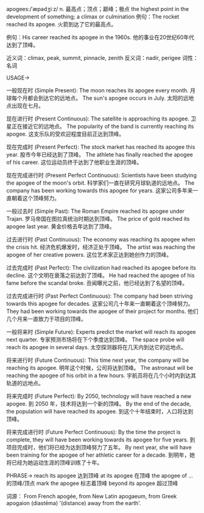 apogees:/ˈæpədʒiːz/
n.
最高点；顶点；巅峰；极点
the highest point in the development of something; a climax or culmination
例句：The rocket reached its apogee. 火箭到达了它的最高点。

例句：His career reached its apogee in the 1960s. 他的事业在20世纪60年代达到了顶峰。

近义词：climax, peak, summit, pinnacle, zenith
反义词：nadir, perigee
词性：名词


USAGE->

一般现在时 (Simple Present):
The moon reaches its apogee every month. 月球每个月都会到达它的远地点。
The sun's apogee occurs in July. 太阳的远地点出现在七月。

现在进行时 (Present Continuous):
The satellite is approaching its apogee. 卫星正在接近它的远地点。
The popularity of the band is currently reaching its apogee.  这支乐队的受欢迎程度目前正达到顶峰。

现在完成时 (Present Perfect):
The stock market has reached its apogee this year. 股市今年已经达到了顶峰。
The athlete has finally reached the apogee of his career.  这位运动员终于达到了他职业生涯的顶峰。


现在完成进行时 (Present Perfect Continuous):
Scientists have been studying the apogee of the moon's orbit. 科学家们一直在研究月球轨道的远地点。
The company has been working towards this apogee for years.  这家公司多年来一直朝着这个顶峰努力。

一般过去时 (Simple Past):
The Roman Empire reached its apogee under Trajan. 罗马帝国在图拉真统治时期达到顶峰。
The price of gold reached its apogee last year.  黄金价格去年达到了顶峰。


过去进行时 (Past Continuous):
The economy was reaching its apogee when the crisis hit.  经济危机爆发时，经济正处于顶峰。
The artist was reaching the apogee of her creative powers.  这位艺术家正达到她创作力的顶峰。

过去完成时 (Past Perfect):
The civilization had reached its apogee before its decline.  这个文明在衰落之前达到了顶峰。
He had reached the apogee of his fame before the scandal broke.  丑闻曝光之前，他已经达到了名望的顶峰。

过去完成进行时 (Past Perfect Continuous):
The company had been striving towards this apogee for decades.  这家公司几十年来一直朝着这个顶峰努力。
They had been working towards the apogee of their project for months.  他们几个月来一直致力于项目的顶峰。


一般将来时 (Simple Future):
Experts predict the market will reach its apogee next quarter.  专家预测市场将在下个季度达到顶峰。
The space probe will reach its apogee in several days.  太空探测器将在几天内到达它的远地点。


将来进行时 (Future Continuous):
This time next year, the company will be reaching its apogee.  明年这个时候，公司将达到顶峰。
The astronaut will be reaching the apogee of his orbit in a few hours. 宇航员将在几个小时内到达其轨道的远地点。


将来完成时 (Future Perfect):
By 2050, technology will have reached a new apogee.  到 2050 年，技术将达到一个新的顶峰。
By the end of the decade, the population will have reached its apogee. 到这个十年结束时，人口将达到顶峰。


将来完成进行时 (Future Perfect Continuous):
By the time the project is complete, they will have been working towards its apogee for five years.  到项目完成时，他们将已经为达到顶峰努力了五年。
By next year, she will have been training for the apogee of her athletic career for a decade. 到明年，她将已经为她运动生涯的顶峰训练了十年。



PHRASE->
reach its apogee 达到顶峰
at its apogee 在顶峰
the apogee of ...的顶峰/顶点
mark the apogee 标志着顶峰
beyond its apogee 超过顶峰


词源： From French apogée, from New Latin apogaeum, from Greek apogaion (diastēma) '(distance) away from the earth'.
